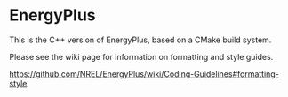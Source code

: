 EnergyPlus
==================

This is the C++ version of EnergyPlus, based on a CMake build system.

Please see the wiki page for information on formatting and style guides. 

https://github.com/NREL/EnergyPlus/wiki/Coding-Guidelines#formatting-style

